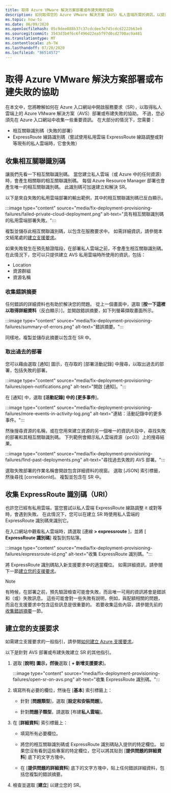 ```yaml
---
title: 取得 Azure VMware 解決方案部署或布建失敗的協助
description: 如何取得您的 Azure VMware 解決方案（AVS）私人雲端所需的資訊，以提出適用于 AVS 部署或布建失敗的服務要求。
ms.topic: how-to
ms.date: 06/09/2020
ms.openlocfilehash: 05c9dee088b37c37cdcdee7e745cdcd2222b63e0
ms.sourcegitcommit: 3543d3b4f6c6f496d22ea5f97d8cd2700ac9a481
ms.translationtype: MT
ms.contentlocale: zh-TW
ms.lasthandoff: 07/20/2020
ms.locfileid: "86514572"
---
```

# <a name="get-help-with-azure-vmware-solution-deployment-or-provisioning-failures"></a>取得 Azure VMware 解決方案部署或布建失敗的協助

在本文中，您將瞭解如何在 Azure 入口網站中開啟服務要求（SR），以取得私人雲端上的 Azure VMware 解決方案（AVS）部署或布建失敗的協助。 不過，您必須先在 Azure 入口網站中收集一些重要資訊。 在大部分的情況下，您需要：

- 相互關聯識別碼（失敗的部署）
- ExpressRoute 線路識別碼（嘗試使用私用雲端 ExpressRoute 線路調整或對等現有的私人雲端時，它會失敗）

## <a name="collect-the-correlation-id"></a>收集相互關聯識別碼
 
讓我們先看一下相互關聯識別碼。 當您建立私人雲端（或 Azure 中的任何資源）時，會產生相關聯的相互關聯識別碼。 每個 Azure Resource Manager 部署也會產生唯一的相互關聯識別碼。 此識別碼可加速建立和解決 SR。 
 
以下是來自失敗的私用雲端部署的輸出範例，其中的相互關聯識別碼已反白顯示。

:::image type="content" source="media/fix-deployment-provisioning-failures/failed-private-cloud-deployment.png" alt-text="具有相互關聯識別碼的私用雲端部署失敗。":::

複製並儲存此相互關聯識別碼，以包含在服務要求中。 如需詳細資訊，請參閱本文結尾處的[建立支援要求](#create-your-support-request)。

如果失敗發生在預先驗證階段，在部署私人雲端之前，不會產生相互關聯識別碼。 在此情況下，您可以只提供建立 AVS 私用雲端時所使用的資訊，包括：

- Location
- 資源群組
- 資源名稱
 
### <a name="collect-a-summary-of-errors"></a>收集錯誤摘要

任何錯誤的詳細資料也有助於解決您的問題。 從上一個畫面中，選取 [**按一下這裡以取得詳細資料**（反白顯示）]，並開啟錯誤摘要，如下列螢幕擷取畫面所示。
 
 :::image type="content" source="media/fix-deployment-provisioning-failures/summary-of-errors.png" alt-text="錯誤摘要。":::

同樣地，複製並儲存此摘要以包含在 SR 中。
 
### <a name="retrieve-past-deployments"></a>取出過去的部署

您可以藉由選取 [通知] 圖示，在存取的 [部署活動記錄] 中搜尋，以取出過去的部署，包括失敗的部署。

:::image type="content" source="media/fix-deployment-provisioning-failures/open-notifications.png" alt-text="開啟 [通知]。":::

在 [通知] 中，選取 **[活動記錄] 中的 [更多事件**]。

:::image type="content" source="media/fix-deployment-provisioning-failures/more-events-in-activity-log.png" alt-text="連結：活動記錄中的更多事件。":::

然後搜尋資源的名稱，或在您用來建立資源的另一個唯一的資訊片段中，尋找失敗的部署和其相互關聯識別碼。 下列範例會顯示私人雲端資源（pc03）上的搜尋結果。
 
:::image type="content" source="media/fix-deployment-provisioning-failures/find-past-deployments.png" alt-text="尋找過去失敗的 AVS 部署。":::
 
選取失敗部署的作業名稱會開啟包含詳細資料的視窗。 選取 [JSON] 索引標籤，然後尋找 [correlationId]。 複製並包含在 SR 中。 
 
## <a name="collect-the-expressroute-id-uri"></a>收集 ExpressRoute 識別碼（URI）
 
也許您已經有私用雲端，當您嘗試以私人雲端 ExpressRoute 線路調整 it 或對等時，會遇到失敗。 在此情況下，您可以在建立 SR 時使用私人雲端的 ExpressRoute 識別碼來識別它。

在入口網站中觀看私人雲端時，請選取 [連線 **> expressroute** ]，並將 [ **ExpressRoute 識別碼**] 複製到剪貼簿。
 
:::image type="content" source="media/fix-deployment-provisioning-failures/expressroute-id.png" alt-text="收集 ExpressRoute 識別碼。"::: 
 
將 ExpressRoute 識別碼貼入新支援要求中的適當欄位。 如需詳細資訊，請參閱下一節[建立您的支援要求](#create-your-support-request)。
 
> [!NOTE]
> 有時候，在部署之前，預先驗證檢查可能會失敗，而且唯一可用的資訊將會是錯誤和（或）失敗訊息。 這些可能會對一些失敗有説明，例如，與配額相關的問題，而且在支援要求中包含這些訊息是很重要的。 若要收集這些內容，請參閱先前的[收集錯誤摘要](#collect-a-summary-of-errors)一節。

## <a name="create-your-support-request"></a>建立您的支援要求

如需建立支援要求的一般指引，請參閱[如何建立 Azure 支援要求](../azure-portal/supportability/how-to-create-azure-support-request.md)。 

以下是針對 AVS 部署或布建失敗建立 SR 的其他指引。

1. 選取 [**說明] 圖示，然後**選取 [ **+ 新增支援要求**]。

    :::image type="content" source="media/fix-deployment-provisioning-failures/open-sr-on-avs.png" alt-text="收集 ExpressRoute 識別碼。":::

2. 填寫所有必要的欄位，然後在 [**基本**] 索引標籤上：

    - 針對 [**問題類型**]，選取 [**設定和安裝問題**]。

    - 針對**問題子類型**，請選取 [布建**私人雲端**]。

3. 在 [**詳細資料**] 索引標籤上：

    - 填寫所有必要欄位。

    - 將您的相互關聯識別碼或 ExpressRoute 識別碼貼入提供的特定欄位。 如果您沒有看到這些專案的特定欄位，您可以將其貼到 [**提供問題的詳細資料**] 底下的文字方塊中。

    - 在 [**提供問題的詳細資料**] 底下的文字方塊中，貼上任何錯誤詳細資料，包括您複製的錯誤摘要。

4. 檢查並選取 [**建立**] 以建立您的 SR。
